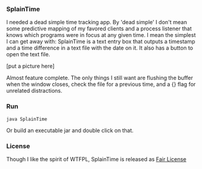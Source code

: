 
### SplainTime

I needed a dead simple time tracking app. By 'dead simple' I don't mean some predictive mapping of my favored clients and a process listener that knows which programs were in focus at any given time. I mean the simplest I can get away with: SplainTime is a text entry box that outputs a timestamp and a time difference in a text file with the date on it. It also has a button to open the text file.

[put a picture here]

Almost feature complete. The only things I still want are flushing the buffer when the window closes, check the file for a previous time, and a {} flag for unrelated distractions.

### Run

    java SplainTime

Or build an executable jar and double click on that.

### License

Though I like the spirit of WTFPL, SplainTime is released as [Fair License](http://fairlicense.org/)